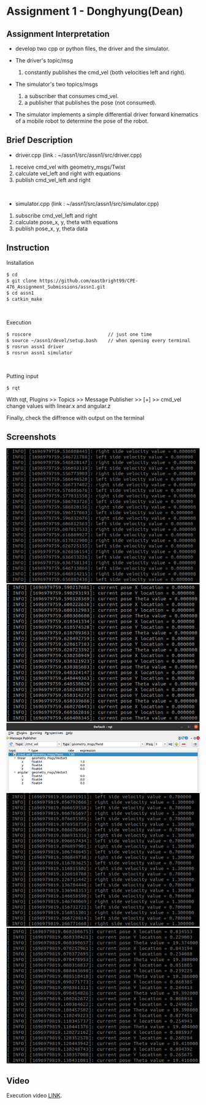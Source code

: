 # Assignment 1 - Donghyung(Dean)

## Assignment Interpretation
* develop two cpp or python files, the driver and the simulator.

* The driver's topic/msg 
    1) constantly publishes the cmd_vel (both velocities left and right). 

* The simulator's two topics/msgs 
    1) a subscriber that consumes cmd_vel.
    1) a publisher that publishes the pose (not consumed).

* The simulator implements a simple differential driver forward kinematics of a mobile robot to determine the pose of the robot.

## Brief Description
* driver.cpp (link : ~/assn1/src/assn1/src/driver.cpp)
1. receive cmd_vel with geometry_msgs/Twist
2. calculate vel_left and right with equations
3. publish cmd_vel_left and right

<br/>

* simulator.cpp (link : ~/assn1/src/assn1/src/simulator.cpp)
1. subscribe cmd_vel_left and right
2. calculate pose_x, y, theta with equations
3. publish pose_x, y, theta data

## Instruction
Installation
```
$ cd
$ git clone https://github.com/eastbright99/CPE-476_Assignment_Submissions/assn1.git
$ cd assn1
$ catkin_make
```

<br/>

Execution
```
$ roscore                            // just one time
$ source ~/assn1/devel/setup.bash    // when opening every terminal
$ rosrun assn1 driver
$ rosrun assn1 simulator
```

<br/>

Putting input
```
$ rqt
```
With rqt, Plugins >> Topics >> Message Publisher >> [+] >> cmd_vel  
change values with linear.x and angular.z  

Finally, check the diffrence with output on the terminal

## Screenshots
![int_vel](./images/int_vel.png)
![int_pose](./images/int_pose.png)
![rqt](./images/rqt.png)
![cur_vel](./images/cur_vel.png)
![cur_pose](./images/cur_pose.png)

## Video
Execution video [LINK](https://pages.github.com/).

